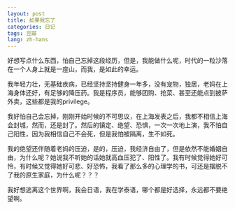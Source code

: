 ```yaml
---
layout: post
title: 如果我忘了
categories: 日记
tags: 豆瓣
lang: zh-hans
---
```

好想写点什么东西，怕自己忘掉这段经历，但是，我能做什么呢，时代的一粒沙落在一个人身上就是一座山，而我，是如此的幸运。

我年轻力壮，无基础疾病，已经坚持坚持健身一年多，没有宠物，独居，老妈在上海身体还好，有足够的降压药。我是程序员，能够团购、抢菜、甚至还能点到披萨外卖，这些都是我的privilege。

我好怕自己会忘掉，刚刚开始时候的不可思议，在上海发表之后，我都不相信上海会封城，然而，还是封了。然后的镇定、绝望、恐惧，一次一次地上演，我不怕自己阳性，因为我相信自己不会死，但是我怕被隔离，生不如死。

我的绝望还伴随着老妈的压迫，是的，压迫，我经济自由了，但是依然不能婚姻自由，为什么呢？她说我不听她的话她就高血压犯了、阳性了。我有时候觉得她好可怜，有时候又觉得她好可悲、好恐怖，我看了那么多的心理学的书，可还是摆脱不了我的原生家庭，为什么呢？？？

我好想逃离这个世界啊，我会日语，我在学泰语，哪个都是好选择，永远都不要绝望啊。

